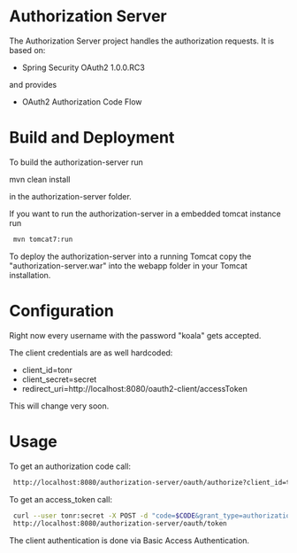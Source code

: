 Authorization Server
=====

The Authorization Server project handles the authorization requests. It is based on:

* Spring Security OAuth2 1.0.0.RC3

and provides

* OAuth2 Authorization Code Flow

Build and Deployment
===

To build the authorization-server run

 mvn clean install

in the authorization-server folder.

If you want to run the authorization-server in a embedded tomcat instance run
```sh
 mvn tomcat7:run
```

To deploy the authorization-server into a running Tomcat copy the "authorization-server.war" into the webapp folder in your Tomcat installation.

Configuration
==

Right now every username with the password "koala" gets accepted.

The client credentials are as well hardcoded:
 * client_id=tonr
 * client_secret=secret
 * redirect_uri=http://localhost:8080/oauth2-client/accessToken

This will change very soon.

Usage
===

To get an authorization code call:
```html
 http://localhost:8080/authorization-server/oauth/authorize?client_id=tonr&response_type=code&redirect_uri=http://localhost:8080/oauth2-client/accessToken
```

To get an access_token call:
```sh
 curl --user tonr:secret -X POST -d "code=$CODE&grant_type=authorization_code&redirect_uri=http://localhost:8080/oauth2-client/accessToken" \
 http://localhost:8080/authorization-server/oauth/token
```

The client authentication is done via Basic Access Authentication.

